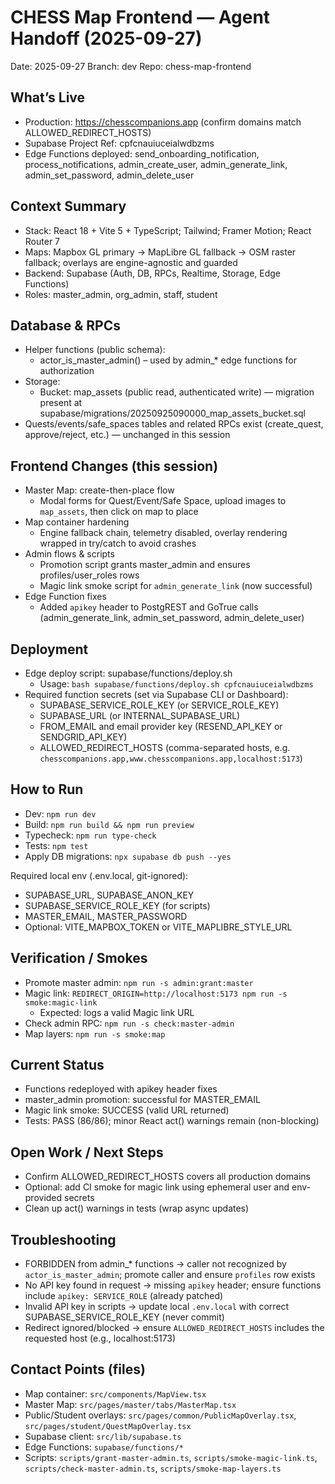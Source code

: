 # CHESS Map Frontend — Agent Handoff (2025-09-27)

Date: 2025-09-27
Branch: dev
Repo: chess-map-frontend

## What’s Live
- Production: https://chesscompanions.app (confirm domains match ALLOWED_REDIRECT_HOSTS)
- Supabase Project Ref: cpfcnauiuceialwdbzms
- Edge Functions deployed: send_onboarding_notification, process_notifications, admin_create_user, admin_generate_link, admin_set_password, admin_delete_user

## Context Summary
- Stack: React 18 + Vite 5 + TypeScript; Tailwind; Framer Motion; React Router 7
- Maps: Mapbox GL primary → MapLibre GL fallback → OSM raster fallback; overlays are engine-agnostic and guarded
- Backend: Supabase (Auth, DB, RPCs, Realtime, Storage, Edge Functions)
- Roles: master_admin, org_admin, staff, student

## Database & RPCs
- Helper functions (public schema):
  - actor_is_master_admin() – used by admin_* edge functions for authorization
- Storage:
  - Bucket: map_assets (public read, authenticated write) — migration present at supabase/migrations/20250925090000_map_assets_bucket.sql
- Quests/events/safe_spaces tables and related RPCs exist (create_quest, approve/reject, etc.) — unchanged in this session

## Frontend Changes (this session)
- Master Map: create-then-place flow
  - Modal forms for Quest/Event/Safe Space, upload images to `map_assets`, then click on map to place
- Map container hardening
  - Engine fallback chain, telemetry disabled, overlay rendering wrapped in try/catch to avoid crashes
- Admin flows & scripts
  - Promotion script grants master_admin and ensures profiles/user_roles rows
  - Magic link smoke script for `admin_generate_link` (now successful)
- Edge Function fixes
  - Added `apikey` header to PostgREST and GoTrue calls (admin_generate_link, admin_set_password, admin_delete_user)

## Deployment
- Edge deploy script: supabase/functions/deploy.sh
  - Usage: `bash supabase/functions/deploy.sh cpfcnauiuceialwdbzms`
- Required function secrets (set via Supabase CLI or Dashboard):
  - SUPABASE_SERVICE_ROLE_KEY (or SERVICE_ROLE_KEY)
  - SUPABASE_URL (or INTERNAL_SUPABASE_URL)
  - FROM_EMAIL and email provider key (RESEND_API_KEY or SENDGRID_API_KEY)
  - ALLOWED_REDIRECT_HOSTS (comma-separated hosts, e.g. `chesscompanions.app,www.chesscompanions.app,localhost:5173`)

## How to Run
- Dev: `npm run dev`
- Build: `npm run build && npm run preview`
- Typecheck: `npm run type-check`
- Tests: `npm test`
- Apply DB migrations: `npx supabase db push --yes`

Required local env (.env.local, git-ignored):
- SUPABASE_URL, SUPABASE_ANON_KEY
- SUPABASE_SERVICE_ROLE_KEY (for scripts)
- MASTER_EMAIL, MASTER_PASSWORD
- Optional: VITE_MAPBOX_TOKEN or VITE_MAPLIBRE_STYLE_URL

## Verification / Smokes
- Promote master admin: `npm run -s admin:grant:master`
- Magic link: `REDIRECT_ORIGIN=http://localhost:5173 npm run -s smoke:magic-link`
  - Expected: logs a valid Magic link URL
- Check admin RPC: `npm run -s check:master-admin`
- Map layers: `npm run -s smoke:map`

## Current Status
- Functions redeployed with apikey header fixes
- master_admin promotion: successful for MASTER_EMAIL
- Magic link smoke: SUCCESS (valid URL returned)
- Tests: PASS (86/86); minor React act() warnings remain (non-blocking)

## Open Work / Next Steps
- Confirm ALLOWED_REDIRECT_HOSTS covers all production domains
- Optional: add CI smoke for magic link using ephemeral user and env-provided secrets
- Clean up act() warnings in tests (wrap async updates)

## Troubleshooting
- FORBIDDEN from admin_* functions → caller not recognized by `actor_is_master_admin`; promote caller and ensure `profiles` row exists
- No API key found in request → missing `apikey` header; ensure functions include `apikey: SERVICE_ROLE` (already patched)
- Invalid API key in scripts → update local `.env.local` with correct SUPABASE_SERVICE_ROLE_KEY (never commit)
- Redirect ignored/blocked → ensure `ALLOWED_REDIRECT_HOSTS` includes the requested host (e.g., localhost:5173)

## Contact Points (files)
- Map container: `src/components/MapView.tsx`
- Master Map: `src/pages/master/tabs/MasterMap.tsx`
- Public/Student overlays: `src/pages/common/PublicMapOverlay.tsx`, `src/pages/student/QuestMapOverlay.tsx`
- Supabase client: `src/lib/supabase.ts`
- Edge Functions: `supabase/functions/*`
- Scripts: `scripts/grant-master-admin.ts`, `scripts/smoke-magic-link.ts`, `scripts/check-master-admin.ts`, `scripts/smoke-map-layers.ts`
